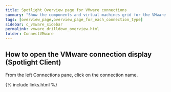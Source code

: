 ```yaml
---
title: Spotlight Overview page for VMware connections
summary: "Show the components and virtual machines grid for the VMware connection."
tags: [overview_page,overview_page_for_each_connection_type]
sidebar: c_vmware_sidebar
permalink: vmware_drilldown_overview.html
folder: ConnectVMware
---
```



## How to open the VMware connection display (Spotlight Client)

From the left Connections pane, click on the connection name.

{% include links.html %}
